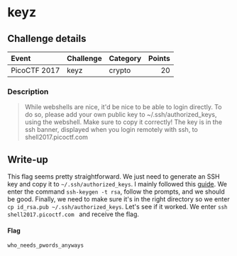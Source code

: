 # keyz

## Challenge details
| Event | Challenge | Category | Points |
|:------|:----------|:---------|-------:|
| PicoCTF 2017 | keyz | crypto | 20 |

### Description
> While webshells are nice, it'd be nice to be able to login directly. To do so, please add your own public key to ~/.ssh/authorized_keys, using the webshell. Make sure to copy it correctly! The key is in the ssh banner, displayed when you login remotely with ssh, to shell2017.picoctf.com

## Write-up
This flag seems pretty straightforward.  We just need to generate an SSH key and copy it to `~/.ssh/authorized_keys`.  I mainly followed this [guide](https://confluence.atlassian.com/bitbucketserver/creating-ssh-keys-776639788.html).  We enter the command `ssh-keygen -t rsa`, follow the prompts, and we should be good.  Finally, we need to make sure it's in the right directory so we enter `cp id_rsa.pub ~/.ssh/authorized_keys`.  Let's see if it worked.  We enter `ssh shell2017.picoctf.com ` and receive the flag.

#### Flag
`who_needs_pwords_anyways`
